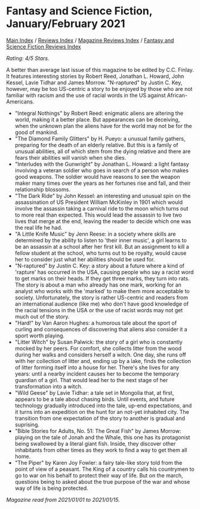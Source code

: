 # Fantasy and Science Fiction, January/February 2021

[Main Index](../../../README.md) / [Reviews Index](../../README.md) / [Magazine Reviews Index](../README.md) / [Fantasy and Science Fiction Reviews Index](README.md)

*Rating: 4/5 Stars.*

A better than average last issue of this magazine to be edited by C.C. Finlay. It features interesting stories by Robert Reed, Jonathan L. Howard, John Kessel, Lavie Tidhar and James Morrow. "N-raptured" by Justin C. Key, however, may be too US-centric a story to be enjoyed by those who are not familiar with racism and the use of racial words in the US against African-Americans.

- "Integral Nothings" by Robert Reed: enigmatic aliens are altering the world, making it a better place. But appearances can be deceiving, when the unknown plan the aliens have for the world may not be for the good of mankind.
- "The Diamond Family Glitters" by H. Pueyo: a unusual family gathers, preparing for the death of an elderly relative. But this is a family of unusual abilities, all of which stem from the dying relative and there are fears their abilities will vanish when she dies.
- "Interludes with the Gunwright" by Jonathan L. Howard: a light fantasy involving a veteran soldier who goes in search of a person who makes good weapons. The soldier would have reasons to see the weapon maker many times over the years as her fortunes rise and fall, and their relationship blossoms.
- "The Dark Ride" by John Kessel: an interesting and unusual spin on the assassination of US President William McKinley in 1901 which would involve the assassin taking a carnival ride to the moon which turns out to more real than expected. This would lead the assassin to live two lives that merge at the end, leaving the reader to decide which one was the real life he had.
- "A Little Knife Music" by Jenn Reese: in a society where skills are determined by the ability to listen to 'their inner music', a girl learns to be an assassin at a school after her first kill. But an assignment to kill a fellow student at the school, who turns out to be royalty, would cause her to consider just what her abilities should be used for.
- "N-raptured" by Justin C. Key: a story about a future where a kind of 'rapture' has occurred in the USA, causing people who say a racist word to get marks on their heads. If they get three marks, they turn into rats. The story is about a man who already has one mark, working for an analyst who works with the 'marked' to make them more acceptable to society. Unfortunately, the story is rather US-centric and readers from an international audience (like me) who don't have good knowledge of the racial tensions in the USA or the use of racist words may not get much out of the story.
- "Hard!" by Van Aaron Hughes: a humorous tale about the sport of curling and consequences of discovering that aliens also consider it a sport worth playing.
- "Litter Witch" by Susan Palwick: the story of a girl who is constantly mocked by her peers. For comfort, she collects litter from the wood during her walks and considers herself a witch. One day, she runs off with her collection of litter and, ending up by a lake, finds the collection of litter forming itself into a house for her. There's she lives for any years: until a nearby incident causes her to become the temporary guardian of a girl. That would lead her to the next stage of her transformation into a witch.
- "Wild Geese" by Lavie Tidhar: a tale set in Mongolia that, at first, appears to be a tale about chasing birds. Until events, and future technology gradually introduced into the tale, up-end expectations, and it turns into an expedition on the hunt for an not-yet inhabited city. The transition from one expectation of the story to another is gradual and suprising.
- "Bible Stories for Adults, No. 51: The Great Fish" by James Morrow: playing on the tale of Jonah and the Whale, this one has its protagonist being swallowed by a literal giant fish. Inside, they discover other inhabitants from other times as they work to find a way to get them all home.
- "The Piper" by Karen Joy Fowler: a fairy tale-like story told from the point of view of a peasant. The King of a country calls his countrymen to go to war on his behalf to protect their way of life. But on the march, questions being to asked about the true purpose of the war and whose way of life is being protected.

*Magazine read from 2021/01/01 to 2021/01/15.*
